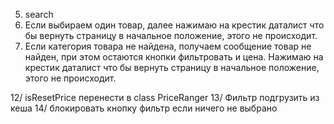 <!-- 1. при поиске товара, который отсутсвует. в model priceRanger не обновляется from и to -->
<!-- 2. и при поиске товара, который присутствует. в model priceRanger не обновляется from и to. при этом min и max всегда корректный. -->
<!-- 3. при поиске офисных не обновляется фильтр. не нужно в фильтре показывать атрибуты, которые не доступны для текущего поискового запроса -->

<!-- 4. клик по странице, которая уже открыта обрабатывать не нужно ? -->
   <!-- 5. запихнуть sortedProducts в filter.update() в контроллере -->
   <!-- 6. при загрузке страница показывать сколько товаров в избранных -->

5.  <!-- если в категории фильтра один вариант, то не нужно его показывать? -->
       <!-- 8. в фильтре вообще не работает "Объем накопителя", "Блок питания", "Объем ОЗУ" "Частота ОЗУ" -->
       <!-- 9. в фильтре работает частично "Частота процессора"
    <!-- /////////////////// -->
    search
6.  Если выбираем один товар, далее нажимаю на крестик даталист что бы вернуть страницу в начальное положение, этого не происходит.
7.  Если категория товара не найдена, получаем сообщение товар не найден, при этом остаются кнопки фильтровать и цена. Нажимаю на крестик даталист что бы вернуть страницу в начальное положение, этого не происходит.
    <!-- 8.  Нажимаю на поиск товара, вибирается товар но фильтр не отображается. Только цена. -->
    <!-- 10. Если нажимать чекбоксы до появления "Данный товар по запросу не найден", фильтр и цена остаются. -->
    <!-- 11. Нормалайз. Не совпадают имена при поиске. Возможно его нужно применить в каталоге сразу при загрузке продуктов -->

12/ isResetPrice перенести в class PriceRanger
13/ Фильтр подгрузить из кеша
14/ блокировать кнопку фильтр если ничего не выбрано
